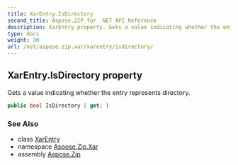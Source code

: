 ```yaml
---
title: XarEntry.IsDirectory
second_title: Aspose.ZIP for .NET API Reference
description: XarEntry property. Gets a value indicating whether the entry represents directory
type: docs
weight: 30
url: /net/aspose.zip.xar/xarentry/isdirectory/
---
```

## XarEntry.IsDirectory property

Gets a value indicating whether the entry represents directory.

```csharp
public bool IsDirectory { get; }
```

### See Also

* class [XarEntry](../)
* namespace [Aspose.Zip.Xar](../../xarentry/)
* assembly [Aspose.Zip](../../../)


